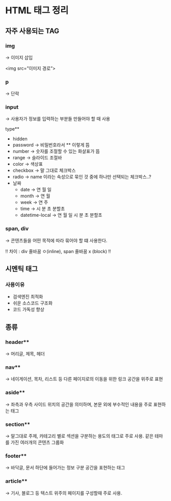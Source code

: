 # HTML 태그 정리

## 자주 사용되는 TAG

### img

→ 이미지 삽입

<img src=”이미지 경로”>

### p

→ 단락

### input

→ 사용자가 정보를 입력하는 부분들 만들어야 할 때 사용

type\*\*

- hidden
- password → 비밀번호라서 \*\* 이렇게 뜸
- number → 숫자를 조절할 수 있는 화살표가 뜸
- range → 슬라이드 조절바
- color → 색상표
- checkbox → 말 그대로 체크박스
- radio → name 이라는 속성으로 묶인 것 중에 하나만 선택되는 체크박스..?
- 날짜
  - date → 연 월 일
  - month → 연 월
  - week → 연 주
  - time → 시 분 초 분할초
  - datetime-local → 연 월 일 시 분 초 분할초

### span, div

→ 콘텐츠들을 어떤 목적에 따라 묶어야 할 떄 사용한다.

!! 차이 : div 줄바꿈 ㅇ(inline), span 줄바꿈 x (block) !!

## 시멘틱 태그

### 사용이유

- 검색엔진 최적화
- 쉬운 소스코드 구조화
- 코드 가독성 향상

## 종류

### header\*\*

→ 머리글, 제목, 헤더

### nav\*\*

→ 네이게이션, 목차, 리스트 등 다른 페이지로의 이동을 위한 링크 공간을 위주로 표현

### aside\*\*

→ 좌측과 우측 사이드 위치의 공간을 의미하며, 본문 외에 부수적인 내용을 주로 표현하는 태그

### section\*\*

→ 말그대로 주제, 카테고리 별로 섹션을 구분하는 용도의 태그로 주로 사용. 같은 테마를 가진 여러개의 콘텐츠 그룹화

### footer\*\*

→ 바닥글, 문서 하단에 들어가는 정보 구분 공간을 표현하는 태그

### article\*\*

→ 기사, 블로그 등 텍스트 위주의 페이지를 구성할때 주로 사용.

